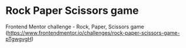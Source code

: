 # Rock Paper Scissors game

Frontend Mentor challenge - Rock, Paper, Scissors game (https://www.frontendmentor.io/challenges/rock-paper-scissors-game-pTgwgvgH)

